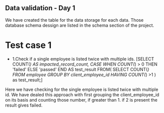 ## Data validation - Day 1
 We have created the table for the data storage for each data. Those database schema dessign are listed in the schema section of the project.

# Test case 1
 - 1.Check if a single employee is listed twice with multiple ids.
[SELECT
COUNT(*) AS impacted_record_count,
CASE
WHEN COUNT(*) > 0 THEN 'failed'
ELSE 'passed'
END AS test_result
FROM(
SELECT COUNT(*)
FROM employee
GROUP BY client_employee_id
HAVING COUNT(*) >1
) as test_result;]

Here we have checking for the single employee is listed twice with multiple id. We have dealed this approach with first grouping the client_employee_id on its basis and counting those number, if greater than 1. if 2 is present the result gives failed.

